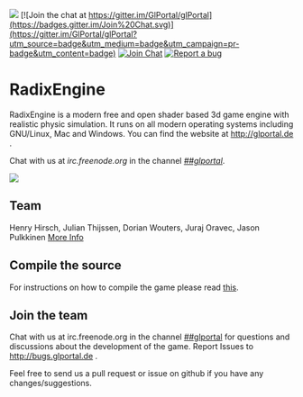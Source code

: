 <a href="https://jenkins.glportal.de/job/GlPortal/"><img src="https://jenkins.glportal.de/buildStatus/icon?job=GlPortal"></a>
[![Join the chat at https://gitter.im/GlPortal/glPortal](https://badges.gitter.im/Join%20Chat.svg)](https://gitter.im/GlPortal/glPortal?utm_source=badge&utm_medium=badge&utm_campaign=pr-badge&utm_content=badge)
[![Join Chat](https://img.shields.io/badge/irc-join_chat_→-brightgreen.svg)](http://webchat.freenode.net/?channels=%23%23glportal&uio=d4)
[![Report a bug](https://img.shields.io/badge/bugs-report_now_→-brightgreen.svg)](https://bugs.glportal.de)

# RadixEngine
RadixEngine is a modern free and open shader based 3d game engine with realistic physic simulation.
It runs on all modern operating systems including GNU/Linux, Mac and Windows.
You can find the website at http://glportal.de .

Chat with us at *irc.freenode.org* in the channel [*##glportal*](https://webchat.freenode.net/).

<img src="http://glportal.de/glportal.gif">

## Team
Henry Hirsch, Julian Thijssen, Dorian Wouters, Juraj Oravec, Jason Pulkkinen
[More Info](CONTRIBUTORS.md)
## Compile the source
For instructions on how to compile the game please read [this](COMPILE.md).
## Join the team
Chat with us at irc.freenode.org in the channel [##glportal](http://webchat.freenode.net/?channels=%23%23glportal&uio=d4)
for questions and discussions about the development of the game.
Report Issues to http://bugs.glportal.de .

Feel free to send us a pull request or issue on github if you have any changes/suggestions.
